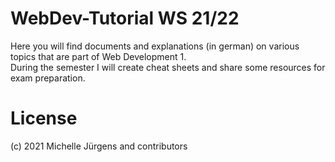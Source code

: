 # WebDev-Tutorial WS 21/22

Here you will find documents and explanations (in german) on various topics that are part of Web Development 1.  <br>
During the semester I will create cheat sheets and share some resources for exam preparation.

# License
(c) 2021 Michelle Jürgens and contributors
